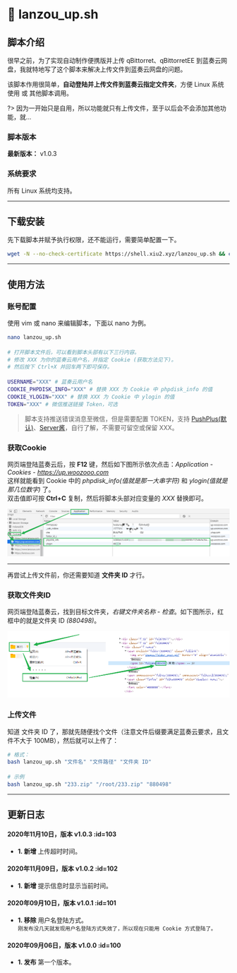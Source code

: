 # 📑 lanzou_up.sh

## 脚本介绍

很早之前，为了实现自动制作便携版并上传 qBittorret、qBittorretEE 到蓝奏云网盘，我就特地写了这个脚本来解决上传文件到蓝奏云网盘的问题。  

该脚本作用很简单，**自动登陆并上传文件到蓝奏云指定文件夹**，方便 Linux 系统使用 或 其他脚本调用。  

?> 因为一开始只是自用，所以功能就只有上传文件，至于以后会不会添加其他功能，就...

### 脚本版本

**最新版本：** v1.0.3

### 系统要求

所有 Linux 系统均支持。

****

## 下载安装

先下载脚本并赋予执行权限，还不能运行，需要简单配置一下。

``` bash
wget -N --no-check-certificate https://shell.xiu2.xyz/lanzou_up.sh && chmod +x lanzou_up.sh
```

****

## 使用方法

### 账号配置

使用 vim 或 nano 来编辑脚本，下面以 nano 为例。  
``` bash
nano lanzou_up.sh

# 打开脚本文件后，可以看到脚本头部有以下三行内容。
# 修改 XXX 为你的蓝奏云用户名，并指定 Cookie (获取方法见下)。
# 然后按下 Ctrl+X 并回车两下即可保存。

USERNAME="XXX" # 蓝奏云用户名
COOKIE_PHPDISK_INFO="XXX" # 替换 XXX 为 Cookie 中 phpdisk_info 的值
COOKIE_YLOGIN="XXX" # 替换 XXX 为 Cookie 中 ylogin 的值
TOKEN="XXX" # 微信推送链接 Token，可选
```

> 脚本支持推送错误消息至微信，但是需要配置 TOKEN，支持 [PushPlus(默认)](http://pushplus.hxtrip.com)、[Server酱](https://sc.ftqq.com/3.version)，自行了解，不需要可留空或保留 XXX。  


### 获取Cookie

网页端登陆蓝奏云后，按 **F12** 键，然后如下图所示依次点击：*Application - Cookies - https://up.woozooo.com*  
这样就能看到 Cookie 中的 *phpdisk_info(值就是那一大串字符)* 和 *ylogin(值就是那几位数字)* 了。  
双击值即可按 **Ctrl+C** 复制，然后将脚本头部对应变量的 *XXX* 替换即可。  

![蓝奏云获取文件夹ID](../img/lanzou_up-02.png)

****

再尝试上传文件前，你还需要知道 **文件夹 ID** 才行。  

### 获取文件夹ID

网页端登陆蓝奏云，找到目标文件夹，*右键文件夹名称 - 检查*。如下图所示，红框中的就是文件夹 ID *(880498)*。  

![蓝奏云获取文件夹ID](../img/lanzou_up-01.png)

### 上传文件

知道 文件夹 ID 了，那就先随便找个文件（注意文件后缀要满足蓝奏云要求，且文件不大于 100MB），然后就可以上传了：  

``` bash
# 格式：
bash lanzou_up.sh "文件名" "文件路径" "文件夹 ID"

# 示例
bash lanzou_up.sh "233.zip" "/root/233.zip" "880498"
```

****

## 更新日志
 
#### 2020年11月10日，版本 v1.0.3 :id=103
 - **1. 新增** 上传超时时间。  

#### 2020年11月09日，版本 v1.0.2 :id=102
 - **1. 新增** 提示信息时显示当前时间。  

#### 2020年09月10日，版本 v1.0.1 :id=101
 - **1. 移除** 用户名登陆方式。  
`刚发布没几天就发现用户名登陆方式失效了，所以现在只能用 Cookie 方式登陆了。`

#### 2020年09月06日，版本 v1.0.0 :id=100
 - **1. 发布** 第一个版本。
